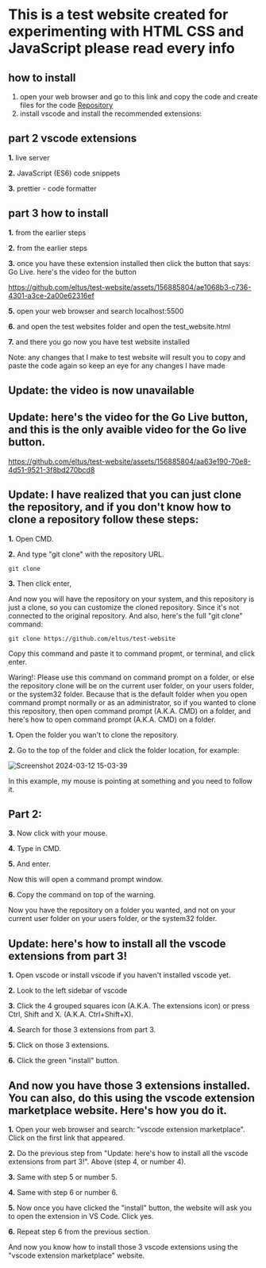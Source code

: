 # This is a test website created for experimenting with HTML CSS and JavaScript please read every info

## how to install
1. open your web browser and go to this link and copy the code and create files for the code [Repository](https://github.com/eltus/test-website)
2. install vscode and install the recommended extensions:

## part 2 vscode extensions
**1.** live server

**2.** JavaScript (ES6) code snippets

**3.** prettier - code formatter


## part 3 how to install
**1.** from the earlier steps

**2.** from the earlier steps

**3.** once you have these extension installed then click the button that says: Go Live.
here's the video for the button


https://github.com/eltus/test-website/assets/156885804/ae1068b3-c736-4301-a3ce-2a00e62316ef

**5.** open your web browser and search localhost:5500

**6.** and open the test websites folder and open the test_website.html

**7.** and there you go now you have test website installed

Note: any changes that I make to test website will result you to copy and paste the code again so keep an eye for any changes I have made


## Update: the video is now unavailable

## Update: here's the video for the Go Live button, and this is the only avaible video for the Go live button.


https://github.com/eltus/test-website/assets/156885804/aa63e190-70e8-4d51-9521-3f8bd270bcd8

## Update: I have realized that you can just clone the repository, and if you don't know how to clone a repository follow these steps:
**1.** Open CMD.

**2.** And type "git clone" with the repository URL.
```
git clone
```
**3.** Then click enter,

And now you will have the repository on your system, and this repository is just a clone, so you can customize the cloned repository. Since it's not connected to the original repository. And also, here's the full "git clone" command:
```
git clone https://github.com/eltus/test-website
```
Copy this command and paste it to command propmt, or terminal, and click enter.

Waring!: Please use this command on command prompt on a folder, or else the repository clone will be on the current user folder, on your users folder, or the system32 folder. Because that is the default folder when you open command prompt normally or as an administrator, so if you wanted to clone this repository, then open command prompt (A.K.A. CMD) on a folder, and here's how to open command prompt (A.K.A. CMD) on a folder.

**1.** Open the folder you wan't to clone the repository.

**2.** Go to the top of the folder and click the folder location, for example:

![Screenshot 2024-03-12 15-03-39](https://github.com/eltus/test-website/assets/156885804/79346e28-3631-4948-876f-145c2ee2e260)

In this example, my mouse is pointing at something and you need to follow it.

## Part 2:
**3.** Now click with your mouse.

**4.** Type in CMD.

**5.** And enter.

Now this will open a command prompt window.

**6.** Copy the command on top of the warning.

Now you have the repository on a folder you wanted, and not on your current user folder on your users folder, or the system32 folder.
## Update: here's how to install all the vscode extensions from part 3!
**1.** Open vscode or install vscode if you haven't 
installed vscode yet.

**2.** Look to the left sidebar of vscode

**3.** Click the 4 grouped squares icon (A.K.A. The extensions icon) or press Ctrl, Shift and X. (A.K.A. Ctrl+Shift+X).

**4.** Search for those 3 extensions from part 3.

**5.** Click on those 3 extensions.

**6.** Click the green "install" button.

## And now you have those 3 extensions installed. You can also, do this using the vscode extension marketplace website. Here's how you do it.

**1.** Open your web browser and search: "vscode extension marketplace". Click on the first link that appeared.

**2.** Do the previous step from "Update: here's how to install all the vscode extensions from part 3!". Above (step 4, or number 4).

**3.** Same with step 5 or number 5.

**4.** Same with step 6 or number 6.

**5.** Now once you have clicked the "install" button, the website will ask you to open the extension in VS Code. Click yes.

**6.** Repeat step 6 from the previous section.

And now you know how to install those 3 vscode extensions using the "vscode extension marketplace" website.